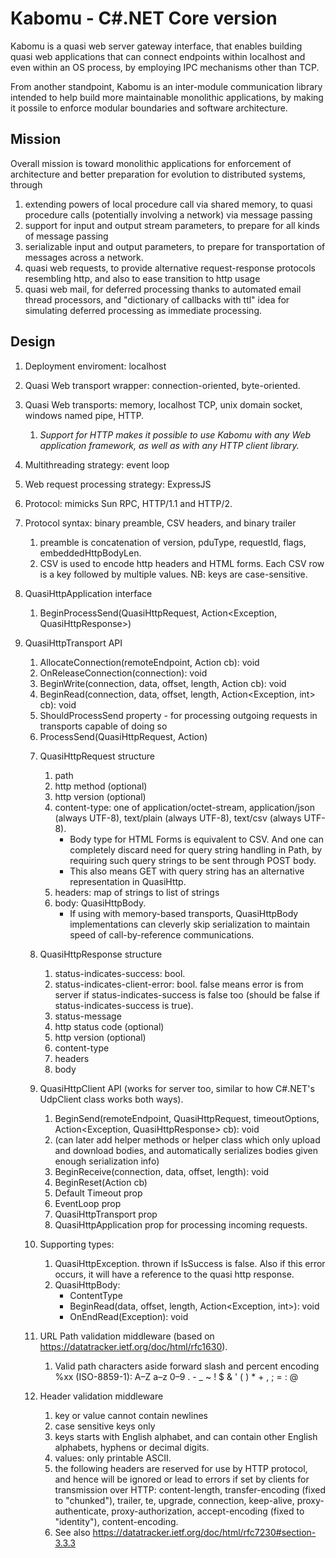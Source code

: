 # Kabomu - C#.NET Core version

Kabomu is a quasi web server gateway interface, that enables building quasi web applications that can connect endpoints within localhost and even within an OS process, by employing IPC mechanisms other than TCP. 

From another standpoint, Kabomu is an inter-module communication library intended to help build more maintainable monolithic applications, by making it possile to enforce modular boundaries and software architecture.

## Mission

Overall mission is toward monolithic applications for enforcement of architecture and better preparation for evolution to distributed systems, through

1. extending powers of local procedure call via shared memory, to quasi procedure calls (potentially involving a network) via message passing
2. support for input and output stream parameters, to prepare for all kinds of message passing
3. serializable input and output parameters, to prepare for transportation of messages across a network.
4. quasi web requests, to provide alternative request-response protocols resembling http, and also to ease transition to http usage
5. quasi web mail, for deferred processing thanks to automated email thread processors, and "dictionary of callbacks with ttl" idea for simulating deferred processing as immediate processing.

## Design

1. Deployment enviroment: localhost

1. Quasi Web transport wrapper: connection-oriented, byte-oriented.

1. Quasi Web transports: memory, localhost TCP, unix domain socket, windows named pipe, HTTP.
   1. *Support for HTTP makes it possible to use Kabomu with any Web application framework, as well as with any HTTP client library.*

3. Multithreading strategy: event loop

3. Web request processing strategy: ExpressJS

3. Protocol: mimicks Sun RPC, HTTP/1.1 and HTTP/2.

3. Protocol syntax: binary preamble, CSV headers, and binary trailer
    1. preamble is concatenation of version, pduType, requestId, flags, embeddedHttpBodyLen.
    2. CSV is used to encode http headers and HTML forms. Each CSV row is a key followed by multiple values. NB: keys are case-sensitive.

5. QuasiHttpApplication interface
    1. BeginProcessSend(QuasiHttpRequest, Action<Exception, QuasiHttpResponse>)

5. QuasiHttpTransport API
    1. AllocateConnection(remoteEndpoint, Action<object> cb): void
	2. OnReleaseConnection(connection): void
    1. BeginWrite(connection, data, offset, length, Action<Exception> cb): void
    1. BeginRead(connection, data, offset, length, Action<Exception, int> cb): void
    1. ShouldProcessSend property - for processing outgoing requests in transports capable of doing so
    2. ProcessSend(QuasiHttpRequest, Action<HttpResponse>)

6. QuasiHttpRequest structure
    1. path
    1. http method (optional)
	1. http version (optional)
    4. content-type: one of application/octet-stream, application/json (always UTF-8), text/plain (always UTF-8), text/csv (always UTF-8).
        - Body type for HTML Forms is equivalent to CSV. And one can completely discard need for query string handling in Path, by requiring such query strings to be sent through POST body.
        - This also means GET with query string has an alternative representation in QuasiHttp.
    3. headers: map of strings to list of strings
    4. body: QuasiHttpBody.
        - If using with memory-based transports, QuasiHttpBody implementations can cleverly skip serialization to maintain speed of call-by-reference communications.

7. QuasiHttpResponse structure
    1. status-indicates-success: bool.
    1. status-indicates-client-error: bool. false means error is from server if status-indicates-success is false too (should be false if status-indicates-success is true).
    2. status-message
    1. http status code (optional)
	1. http version (optional)
    4. content-type
    2. headers
    5. body

9. QuasiHttpClient API (works for server too, similar to how C#.NET's UdpClient class works both ways).
    1. BeginSend(remoteEndpoint, QuasiHttpRequest, timeoutOptions, Action<Exception, QuasiHttpResponse> cb): void
    1. (can later add helper methods or helper class which only upload and download bodies, and automatically serializes bodies given enough serialization info)
    2. BeginReceive(connection, data, offset, length): void
    2. BeginReset(Action<Exception> cb)
    3. Default Timeout prop
    4. EventLoop prop
    6. QuasiHttpTransport prop
    5. QuasiHttpApplication prop for processing incoming requests.

10. Supporting types:
    1. QuasiHttpException. thrown if IsSuccess is false. Also if this error occurs, it will have a reference to the quasi http response.
    2. QuasiHttpBody:
	   - ContentType
	   - BeginRead(data, offset, length, Action<Exception, int>): void
       - OnEndRead(Exception): void	   
	
11. URL Path validation middleware (based on https://datatracker.ietf.org/doc/html/rfc1630). 
    1. Valid path characters aside forward slash and percent encoding %xx (ISO-8859-1): A–Z a–z 0–9 . - _ ~ ! $ & ' ( ) * + , ; = : @

13. Header validation middleware
    1. key or value cannot contain newlines
    2. case sensitive keys only
    3. keys starts with English alphabet, and can contain other English alphabets, hyphens or decimal digits.
    4. values: only printable ASCII.
    3. the following headers are reserved for use by HTTP protocol, and hence will be ignored or lead to errors if set by clients for transmission over HTTP: content-length, transfer-encoding (fixed to "chunked"), trailer, te, upgrade, connection, keep-alive, proxy-authenticate, proxy-authorization, accept-encoding (fixed to "identity"), content-encoding.
    4. See also https://datatracker.ietf.org/doc/html/rfc7230#section-3.3.3
